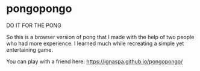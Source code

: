 # pongopongo
DO IT FOR THE PONG

So this is a browser version of pong that I made with the help of two people who had more experience. I learned much while recreating a simple yet entertaining game.

You can play with a friend here: https://ignaspa.github.io/pongopongo/
